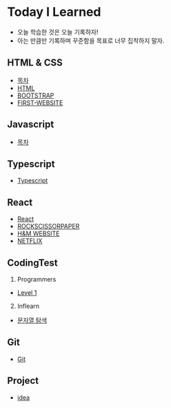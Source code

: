 # Today I Learned
* 오늘 학습한 것은 오늘 기록하자!
* 아는 만큼만 기록하며 꾸준함을 목표로 너무 집착하지 말자.


## HTML & CSS
* [목차](https://github.com/HEECHANG96/TIL/blob/main/HTML%26CSS/HTML%26CSS.md)
* [HTML](https://github.com/HEECHANG96/TIL/blob/main/HTML.md)
* [BOOTSTRAP](https://github.com/HEECHANG96/TIL/blob/main/BOOTSTRAP.md)
* [FIRST-WEBSITE](https://github.com/HEECHANG96/FIRST-WEBSITE)


## Javascript
* [목차](https://github.com/HEECHANG96/TIL/blob/main/JavaScript/JavaScript.md)


## Typescript
* [Typescript](https://github.com/HEECHANG96/TIL/blob/main/typescript.md)


## React
* [React](https://github.com/HEECHANG96/TIL/blob/main/React.md)
* [ROCKSCISSORPAPER](https://github.com/HEECHANG96/rock-scissor-paper-game)
* [H&M WEBSITE](https://github.com/HEECHANG96/hnm-website-project)
* [NETFLIX](https://github.com/HEECHANG96/netflix-project)


## CodingTest
1. Programmers
* [Level 1](https://github.com/HEECHANG96/TIL/tree/main/Level%201)
2. Inflearn
* [문자열 탐색](https://github.com/HEECHANG96/TIL/blob/main/%EB%AC%B8%EC%9E%90%EC%97%B4%ED%83%90%EC%83%89.md)
## Git
* [Git](https://github.com/HEECHANG96/TIL/blob/main/Git.md)

## Project
* [idea](https://github.com/HEECHANG96/TIL/blob/main/idea.md)
